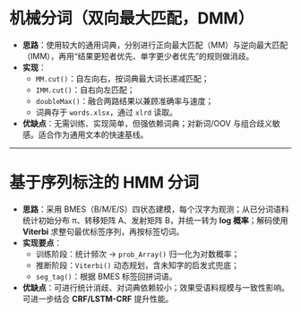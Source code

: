 # 机械分词（双向最大匹配，DMM）

- **思路**：使用较大的通用词典，分别进行正向最大匹配（MM）与逆向最大匹配（IMM），再用“结果更短者优先、单字更少者优先”的规则做消歧。
- **实现**：
  - `MM.cut()`：自左向右，按词典最大词长递减匹配；
  - `IMM.cut()`：自右向左匹配；
  - `doubleMax()`：融合两路结果以兼顾准确率与速度；
  - 词典存于 `words.xlsx`，通过 `xlrd` 读取。
- **优缺点**：无需训练、实现简单，但强依赖词典；对新词/OOV 与组合歧义敏感。适合作为通用文本的快速基线。

---

# 基于序列标注的 HMM 分词

- **思路**：采用 BMES（B/M/E/S）四状态建模，每个汉字为观测；从已分词语料统计初始分布 π、转移矩阵 A、发射矩阵 B，并统一转为 **log 概率**；解码使用 **Viterbi** 求整句最优标签序列，再按标签切词。
- **实现要点**：
  - 训练阶段：统计频次 → `prob_Array()` 归一化为对数概率；
  - 推断阶段：`Viterbi()` 动态规划，含未知字的启发式兜底；
  - `seg_tag()`：根据 BMES 标签回拼词语。
- **优缺点**：可进行统计消歧、对词典依赖较小；效果受语料规模与一致性影响。可进一步结合 **CRF/LSTM-CRF** 提升性能。
